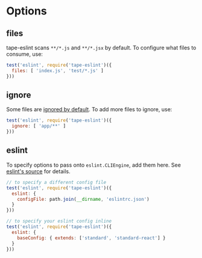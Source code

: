 # Options

## files
tape-eslint scans `**/*.js` and `**/*.jsx` by default. To configure what files to consume, use:

```js
test('eslint', require('tape-eslint')({
  files: [ 'index.js', 'test/*.js' ]
}))
```

## ignore
Some files are [ignored by default][ignores]. To add more files to ignore, use:

```js
test('eslint', require('tape-eslint')({
  ignore: [ 'app/**' ]
}))
```

## eslint
To specify options to pass onto `eslint.CLIEngine`, add them here. See [eslint's source](https://github.com/eslint/eslint/blob/v1.10.3/lib/cli-engine.js#L47-L60) for details.

```js
// to specify a different config file
test('eslint', require('tape-eslint')({
  eslint: {
    configFile: path.join(__dirname, 'eslintrc.json')
  }
}))
```

```js
// to specify your eslint config inline
test('eslint', require('tape-eslint')({
  eslint: {
    baseConfig: { extends: ['standard', 'standard-react'] }
  }
}))
```

[ignores]: ../index.js
